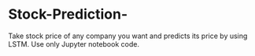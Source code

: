 # Stock-Prediction-
Take stock price of any company you want and predicts its price by using LSTM. Use only Jupyter notebook code.
